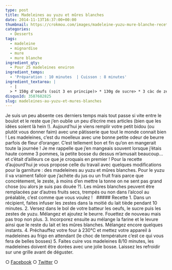 ```yaml
---
type: post
title: Madeleines au yuzu et mûres blanches
date: 2014-11-13T16:37:00+00:00
thumbnail: https://crokmou.com/images/madeleine-yuzu-mure-blanche-recette-crokmou-blog-culinaire.jpg
categories: 
  - Desserts
tags: 
  - madeleine
  - mignardise
  - mure
  - mure blanche
ingredient_qty: 
  - Pour 25 madeleines environ
ingredient_temps: 
  - 'Préparation : 10 minutes  | Cuisson : 8 minutes'
ingredient_textarea: |
  - |
  > * 150g d'oeufs (soit 3 en principe)> * 130g de sucre> * 3 càc de zeste de yuzu séchés> * 75g de lait demi-écrémé> * 185g de beurre fondu froid> * 185g de farine> * 8g de levure chimique> * 80g de mûres blanches
disqusId: 3587682825
slug: madeleines-au-yuzu-et-mures-blanches
---
```


Je suis un peu absente ces derniers temps mais tout passe si vite entre le boulot et le reste que j’en oublie un peu d’écrire mes articles (bien que les idées soient là hein !). Aujourd’hui je viens remplir votre petit bidou (ou plutôt vous donner faim) avec une pâtisserie que tout le monde connait bien ! Les madeleines, c’est du moelleux avec une bonne petite odeur de beurre parfois de fleur d’oranger. C’est tellement bon et fin qu’on en mangerait toute la journée ! Je me rappelle que j’en mangeais souvent lorsque j’étais haute comme 3 pommes, la petite bosse du dessus m’amusait beaucoup… et c’était d’ailleurs ce que je croquais en premier ! Pour la recette d’aujourd’hui je vous propose celle du travail avec quelques modifications pour la garniture : des madeleines au yuzu et mûres blanches. Pour le yuzu il va vraiment falloir que j’achète du jus ou un fruit frais parce que concrètement, le zeste, à moins d’en mettre la tonne on ne sent pas grand chose (ou alors je suis pas douée ?). Les mûres blanches peuvent être remplacées par d’autres fruits secs, trempés ou non dans l’alcool au préalable, c’est comme que vous voulez !   ##### Recette 1\. Dans un récipient, faites infuser les zestes dans la moitié du lait tiède pendant 10 minutes. 2\. Versez dans le bol de votre batteur les oeufs, le sucre puis les zestes de yuzu. Mélangez et ajoutez le beurre. Fouettez de nouveau mais pas trop non plus. 3\. Incorporez ensuite au mélange la farine et le levure ainsi que le reste du lait et les mûres blanches. Mélangez encore quelques instants. 4\. Préchauffez votre four à 230°C et mettez votre appareil à madeleines au frigo en attendant (le choc de température c’est ce qui vous fera de belles bosses) 5\. Faites cuire vos madeleines 8/10 minutes, les madeleines doivent être dorées avec une jolie bosse. Laissez les refroidir sur une grille avant de déguster.  

○ [Facebook](https://www.facebook.com/crokmou.blog) ○ [Twitter](https://twitter.com/Crokmou) ○